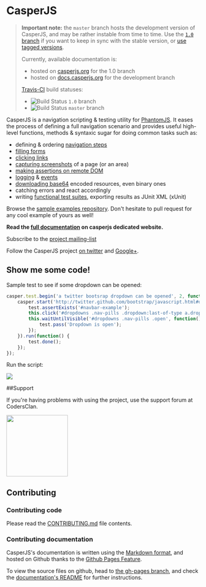 # CasperJS

>**Important note:** the `master` branch hosts the development version of CasperJS, and may be rather instable from time to time. Use the [`1.0` branch](https://github.com/n1k0/casperjs/tree/1.0) if you want to keep in sync with the stable version, or [use tagged versions](https://github.com/n1k0/casperjs/tags).
>
>Currently, available documentation is:
>
>- hosted on [casperjs.org](http://casperjs.org/) for the 1.0 branch
>- hosted on [docs.casperjs.org](http://docs.casperjs.org/) for the development branch
>
>[Travis-CI](http://travis-ci.org/smlgbl/casperjs) build statuses:
>
>- ![Build Status](https://travis-ci.org/smlgbl/casperjs.png?branch=1.0) `1.0` branch
>- ![Build Status](https://travis-ci.org/smlgbl/casperjs.png?branch=master) `master` branch

CasperJS is a navigation scripting & testing utility for [PhantomJS](http://www.phantomjs.org/).
It eases the process of defining a full navigation scenario and provides useful
high-level functions, methods & syntaxic sugar for doing common tasks such as:

- defining & ordering [navigation steps](http://casperjs.org/quickstart.html)
- [filling forms](http://casperjs.org/api.html#casper.fill)
- [clicking links](http://casperjs.org/api.html#casper.click)
- [capturing screenshots](http://casperjs.org/api.html#casper.captureSelector) of a page (or an area)
- [making assertions on remote DOM](http://casperjs.org/api.html#tester)
- [logging](http://casperjs.org/logging.html) & [events](http://casperjs.org/events-filters.html)
- [downloading base64](http://casperjs.org/api.html#casper.download) encoded resources, even binary ones
- catching errors and react accordingly
- writing [functional test suites](http://casperjs.org/testing.html), exporting results as JUnit XML (xUnit)

Browse the [sample examples repository](https://github.com/n1k0/casperjs/tree/master/samples).
Don't hesitate to pull request for any cool example of yours as well!

**Read the [full documentation](http://casperjs.org/) on casperjs dedicated website.**

Subscribe to the [project mailing-list](https://groups.google.com/forum/#!forum/casperjs)

Follow the CasperJS project [on twitter](https://twitter.com/casperjs_org) and [Google+](https://plus.google.com/b/106641872690063476159/).

## Show me some code!

Sample test to see if some dropdown can be opened:

```javascript
casper.test.begin('a twitter bootsrap dropdown can be opened', 2, function(test) {
    casper.start('http://twitter.github.com/bootstrap/javascript.html#dropdowns', function() {
        test.assertExists('#navbar-example');
        this.click('#dropdowns .nav-pills .dropdown:last-of-type a.dropdown-toggle');
        this.waitUntilVisible('#dropdowns .nav-pills .open', function() {
            test.pass('Dropdown is open');
        });
    }).run(function() {
        test.done();
    });
});
```

Run the script:

![](http://cl.ly/image/271e2i403A0F/Capture%20d%E2%80%99%C3%A9cran%202013-01-20%20%C3%A0%2009.26.15.png)

##Support

If you're having problems with using the project, use the support forum at CodersClan.

<a href="http://codersclan.net/forum/index.php?repo_id=32"><img src="http://www.codersclan.net/graphics/getSupport_blue_big.png" width="160"></a>

## Contributing

### Contributing code

Please read the [CONTRIBUTING.md](https://github.com/n1k0/casperjs/blob/master/CONTRIBUTING.md) file contents.

### Contributing documentation

CasperJS's documentation is written using the [Markdown format](http://daringfireball.net/projects/markdown/), and hosted on Github thanks to the [Github Pages Feature](http://pages.github.com/).

To view the source files on github, head to [the gh-pages branch](https://github.com/n1k0/casperjs/tree/gh-pages), and check the [documentation's README](https://github.com/n1k0/casperjs/tree/gh-pages#readme) for further instructions.
